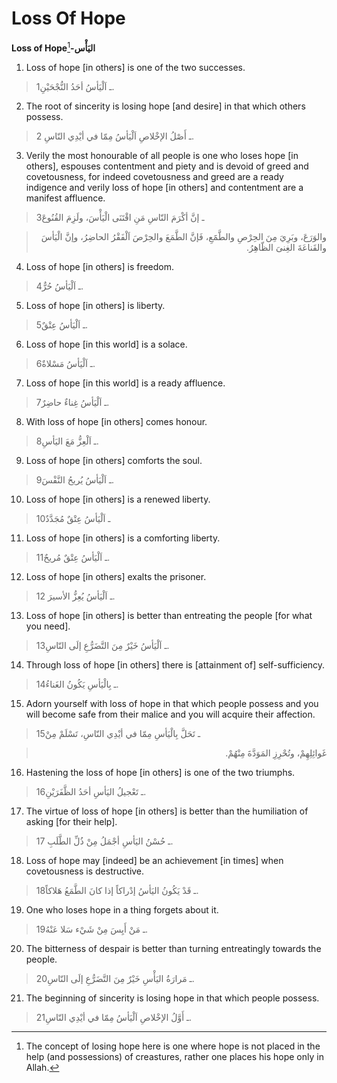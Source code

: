 Loss Of Hope
============

**Loss of Hope**[^1]**-اليَأْس**

1. Loss of hope [in others] is one of the two successes.

> 1ـ اَلْيَأسُ أحَدُ النُّجْحَيْنِ.

2. The root of sincerity is losing hope [and desire] in that which
others possess.

> 2 ـ أَصْلُ الإخْلاصِ اَلْيَأسُ مِمّا في أيْدِي النّاسِ.

3. Verily the most honourable of all people is one who loses hope [in
others], espouses contentment and piety and is devoid of greed and
covetousness, for indeed covetousness and greed are a ready indigence
and verily loss of hope [in others] and contentment are a manifest
affluence.

> 3ـ إنَّ أكْرَمَ النّاسِ مَنِ اقْتَنَى الْيَأْسَ، ولَزِمَ القُنُوعَ
<blockquote dir="rtl">
  <p>
والوَرَعَ، وبَرِيَ مِنَ الحِرْصِ والطَّمََعِ، فَإنَّ الطَّمَعَ
والحِرْصَ اَلْفَقْرُ الحاضِرُ، وإنَّ الْيَأسَ والقَناعَةَ الغِنىَ
الظّاهِرُ.
  </p>
</blockquote>

4. Loss of hope [in others] is freedom.

> 4ـ اَلْيَأسُ حُرٌّ.

5. Loss of hope [in others] is liberty.

> 5ـ اَلْيَأسُ عِتْقٌ.

6. Loss of hope [in this world] is a solace.

> 6ـ اَلْيَأسُ مَسْلاةٌ.

7. Loss of hope [in this world] is a ready affluence.

> 7ـ اَلْيَأسُ غِناءٌ حاضِرٌ.

8. With loss of hope [in others] comes honour.

> 8ـ اَلْعِزُّ مَعَ اليَأسِ.

9. Loss of hope [in others] comforts the soul.

> 9ـ اَلْيَأسُ يُريحُ النَّفْسَ.

10. Loss of hope [in others] is a renewed liberty.

> 10ـ اَلْيَأسُ عِتْقٌ مُجَدَّدٌ

11. Loss of hope [in others] is a comforting liberty.

> 11ـ اَلْيَأسُ عِتْقٌ مُريحٌ.

12. Loss of hope [in others] exalts the prisoner.

> 12 ـ اَلْيَأسُ يُعِزُّ الأسيرَ.

13. Loss of hope [in others] is better than entreating the people [for
what you need].

> 13ـ اَلْيَأسُ خَيْرٌ مِنَ التَّضَرُّعِ إلَى النّاسِ.

14. Through loss of hope [in others] there is [attainment of]
self-sufficiency.

> 14ـ بِالْيَأسِ يَكُونُ الغَناءُ.

15. Adorn yourself with loss of hope in that which people possess and
you will become safe from their malice and you will acquire their
affection.

> 15ـ تَحَلَّ بِالْيَأسِ مِمّا في أيْدِي النّاسِ، تَسْلَمْ مِنْ
<blockquote dir="rtl">
  <p>
غَوائِلِهِمْ، وتُحْرِزِ المَوَدَّةَ مِنْهُمْ.
  </p>
</blockquote>

16. Hastening the loss of hope [in others] is one of the two triumphs.

> 16ـ تَعْجيلُ اليَأسِ أحَدُ الظَّفَرَيْنِ.

17. The virtue of loss of hope [in others] is better than the
humiliation of asking [for their help].

> 17 ـ حُسْنُ اليَأسِ أجْمَلُ مِنْ ذُلِّ الطَّلَبِ.

18. Loss of hope may [indeed] be an achievement [in times] when
covetousness is destructive.

> 18ـ قَدْ يَكُونُ اليَأسُ إدْراكاً إذا كانَ الطَّمَعُ هَلاكاً.

19. One who loses hope in a thing forgets about it.

> 19ـ مَنْ أَيِسَ مِنْ شَيْء سَلا عَنْهُ.

20. The bitterness of despair is better than turning entreatingly
towards the people.

> 20ـ مَرارَةُ اليَأْسِ خَيْرٌ مِنَ التَّضَرُّعِ إلَى النّاسِ.

21. The beginning of sincerity is losing hope in that which people
possess.

> 21ـ أَوَّلُ الإخْلاصِ اَلْيَأسُ مِمّا في أيْدِي النّاسِ.

[^1]: The concept of losing hope here is one where hope is not placed in
the help (and possessions) of creastures, rather one places his hope
only in Allah.


